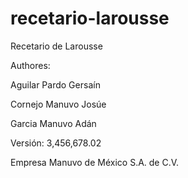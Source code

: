 recetario-larousse
========================================================================

Recetario de Larousse


Authores:



Aguilar Pardo Gersaín

Cornejo Manuvo Josúe

Garcia Manuvo Adán

Versión: 3,456,678.02



Empresa Manuvo de México S.A. de C.V. 

